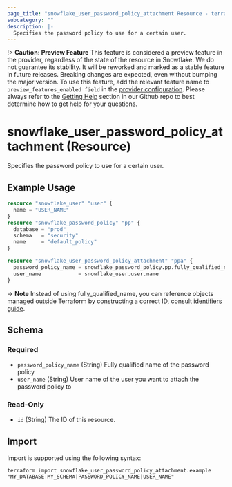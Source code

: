 ```yaml
---
page_title: "snowflake_user_password_policy_attachment Resource - terraform-provider-snowflake"
subcategory: ""
description: |-
  Specifies the password policy to use for a certain user.
---
```


!> **Caution: Preview Feature** This feature is considered a preview feature in the provider, regardless of the state of the resource in Snowflake. We do not guarantee its stability. It will be reworked and marked as a stable feature in future releases. Breaking changes are expected, even without bumping the major version. To use this feature, add the relevant feature name to `preview_features_enabled field` in the [provider configuration](https://registry.terraform.io/providers/Snowflake-Labs/snowflake/latest/docs#schema). Please always refer to the [Getting Help](https://github.com/Snowflake-Labs/terraform-provider-snowflake?tab=readme-ov-file#getting-help) section in our Github repo to best determine how to get help for your questions.

# snowflake_user_password_policy_attachment (Resource)

Specifies the password policy to use for a certain user.

## Example Usage

```terraform
resource "snowflake_user" "user" {
  name = "USER_NAME"
}
resource "snowflake_password_policy" "pp" {
  database = "prod"
  schema   = "security"
  name     = "default_policy"
}

resource "snowflake_user_password_policy_attachment" "ppa" {
  password_policy_name = snowflake_password_policy.pp.fully_qualified_name
  user_name            = snowflake_user.user.name
}
```

-> **Note** Instead of using fully_qualified_name, you can reference objects managed outside Terraform by constructing a correct ID, consult [identifiers guide](https://registry.terraform.io/providers/Snowflake-Labs/snowflake/latest/docs/guides/identifiers#new-computed-fully-qualified-name-field-in-resources).
<!-- TODO(SNOW-1634854): include an example showing both methods-->

<!-- schema generated by tfplugindocs -->
## Schema

### Required

- `password_policy_name` (String) Fully qualified name of the password policy
- `user_name` (String) User name of the user you want to attach the password policy to

### Read-Only

- `id` (String) The ID of this resource.

## Import

Import is supported using the following syntax:

```shell
terraform import snowflake_user_password_policy_attachment.example "MY_DATABASE|MY_SCHEMA|PASSWORD_POLICY_NAME|USER_NAME"
```
